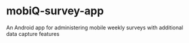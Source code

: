 # mobiQ-survey-app
An Android app for administering mobile weekly surveys with additional data capture features
